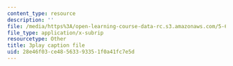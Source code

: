 ```yaml
---
content_type: resource
description: ''
file: /media/https%3A/open-learning-course-data-rc.s3.amazonaws.com/5-60-thermodynamics-kinetics-spring-2008/28e46f03ce48563393351f0a41fc7e5d_g14939TMTCE.vtt
file_type: application/x-subrip
resourcetype: Other
title: 3play caption file
uid: 28e46f03-ce48-5633-9335-1f0a41fc7e5d
---
```

